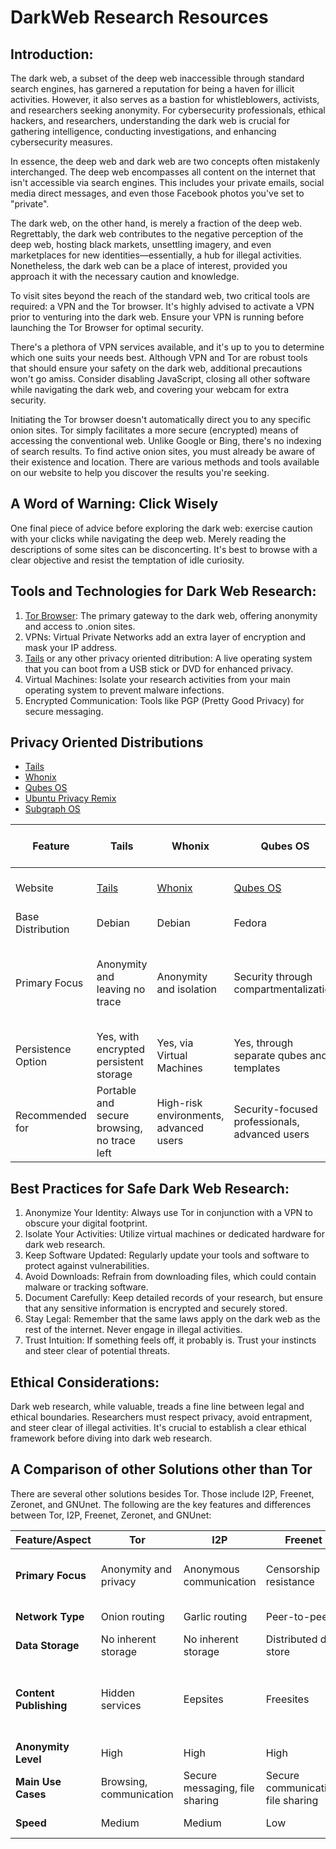 # DarkWeb Research Resources

## Introduction:
The dark web, a subset of the deep web inaccessible through standard search engines, has garnered a reputation for being a haven for illicit activities. However, it also serves as a bastion for whistleblowers, activists, and researchers seeking anonymity. For cybersecurity professionals, ethical hackers, and researchers, understanding the dark web is crucial for gathering intelligence, conducting investigations, and enhancing cybersecurity measures. 

In essence, the deep web and dark web are two concepts often mistakenly interchanged. The deep web encompasses all content on the internet that isn't accessible via search engines. This includes your private emails, social media direct messages, and even those Facebook photos you've set to "private".

The dark web, on the other hand, is merely a fraction of the deep web. Regrettably, the dark web contributes to the negative perception of the deep web, hosting black markets, unsettling imagery, and even marketplaces for new identities—essentially, a hub for illegal activities. Nonetheless, the dark web can be a place of interest, provided you approach it with the necessary caution and knowledge.

To visit sites beyond the reach of the standard web, two critical tools are required: a VPN and the Tor browser. It's highly advised to activate a VPN prior to venturing into the dark web. Ensure your VPN is running before launching the Tor Browser for optimal security.

There's a plethora of VPN services available, and it's up to you to determine which one suits your needs best. Although VPN and Tor are robust tools that should ensure your safety on the dark web, additional precautions won't go amiss. Consider disabling JavaScript, closing all other software while navigating the dark web, and covering your webcam for extra security.

Initiating the Tor browser doesn't automatically direct you to any specific onion sites. Tor simply facilitates a more secure (encrypted) means of accessing the conventional web. Unlike Google or Bing, there's no indexing of search results. To find active onion sites, you must already be aware of their existence and location. There are various methods and tools available on our website to help you discover the results you're seeking.

## A Word of Warning: Click Wisely
One final piece of advice before exploring the dark web: exercise caution with your clicks while navigating the deep web. Merely reading the descriptions of some sites can be disconcerting. It's best to browse with a clear objective and resist the temptation of idle curiosity.

## Tools and Technologies for Dark Web Research:
1. [Tor Browser](https://www.torproject.org/): The primary gateway to the dark web, offering anonymity and access to .onion sites.
2. VPNs: Virtual Private Networks add an extra layer of encryption and mask your IP address.
3. [Tails](https://tails.boum.org/) or any other privacy oriented ditribution: A live operating system that you can boot from a USB stick or DVD for enhanced privacy.
4. Virtual Machines: Isolate your research activities from your main operating system to prevent malware infections.
5. Encrypted Communication: Tools like PGP (Pretty Good Privacy) for secure messaging.

## Privacy Oriented Distributions

- [Tails](https://tails.boum.org/)
- [Whonix](https://www.whonix.org/)
- [Qubes OS](https://www.qubes-os.org/)
- [Ubuntu Privacy Remix](http://www.privacyremix.org/)
- [Subgraph OS](https://subgraph.com/sgos/)

| Feature               | Tails                                      | Whonix                                     | Qubes OS                                      | Ubuntu Privacy Remix                         | Subgraph OS                                   |
|-----------------------|--------------------------------------------|--------------------------------------------|-----------------------------------------------|----------------------------------------------|-----------------------------------------------|
| Website               | [Tails](https://tails.boum.org/)           | [Whonix](https://www.whonix.org/)           | [Qubes OS](https://www.qubes-os.org/)         | [Ubuntu Privacy Remix](http://www.privacyremix.org/) | [Subgraph OS](https://subgraph.com/sgos/)      |
| Base Distribution     | Debian                                     | Debian                                     | Fedora                                       | Ubuntu                                       | Debian                                        |
| Primary Focus         | Anonymity and leaving no trace             | Anonymity and isolation                    | Security through compartmentalization         | Data protection and privacy                  | Security and privacy with user-friendly design |
| Persistence Option    | Yes, with encrypted persistent storage     | Yes, via Virtual Machines                  | Yes, through separate qubes and templates     | No                                           | Yes, with encrypted storage                   |
| Recommended for       | Portable and secure browsing, no trace left| High-risk environments, advanced users     | Security-focused professionals, advanced users| Secure offline data handling and editing    | Everyday users seeking enhanced security      |

## Best Practices for Safe Dark Web Research:
1. Anonymize Your Identity: Always use Tor in conjunction with a VPN to obscure your digital footprint.
2. Isolate Your Activities: Utilize virtual machines or dedicated hardware for dark web research.
3. Keep Software Updated: Regularly update your tools and software to protect against vulnerabilities.
4. Avoid Downloads: Refrain from downloading files, which could contain malware or tracking software.
5. Document Carefully: Keep detailed records of your research, but ensure that any sensitive information is encrypted and securely stored.
6. Stay Legal: Remember that the same laws apply on the dark web as the rest of the internet. Never engage in illegal activities.
7. Trust Intuition: If something feels off, it probably is. Trust your instincts and steer clear of potential threats.

## Ethical Considerations:
Dark web research, while valuable, treads a fine line between legal and ethical boundaries. Researchers must respect privacy, avoid entrapment, and steer clear of illegal activities. It's crucial to establish a clear ethical framework before diving into dark web research.

## A Comparison of other Solutions other than Tor

There are several other solutions besides Tor. Those include I2P, Freenet, Zeronet, and GNUnet. The following are the key features and differences between Tor, I2P, Freenet, Zeronet, and GNUnet:

| Feature/Aspect | Tor                   | I2P                    | Freenet                | Zeronet               | GNUnet                 |
|----------------|-----------------------|------------------------|------------------------|-----------------------|------------------------|
| **Primary Focus** | Anonymity and privacy | Anonymous communication| Censorship resistance  | Decentralized websites| Secure peer-to-peer networking |
| **Network Type** | Onion routing         | Garlic routing         | Peer-to-peer           | Peer-to-peer          | Peer-to-peer           |
| **Data Storage** | No inherent storage   | No inherent storage    | Distributed data store | On user's device      | Distributed data store |
| **Content Publishing** | Hidden services    | Eepsites               | Freesites              | Zites                 | ECRS (Encrypted Content-Addressable Storage System) |
| **Anonymity Level** | High                | High                    | High                  | Medium                | High                   |
| **Main Use Cases** | Browsing, communication | Secure messaging, file sharing | Secure communication, file sharing | Hosting decentralized websites | Secure file sharing, messaging |
| **Speed**        | Medium                | Medium                 | Low                   | High                  | Low to medium          |

